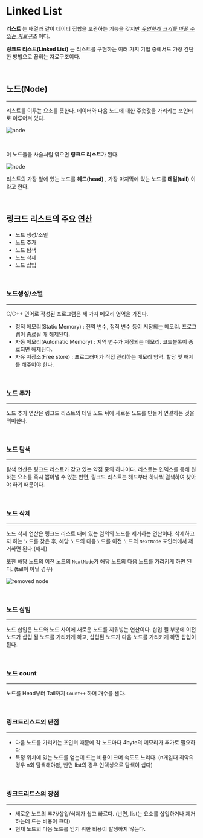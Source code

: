 # Linked List


**리스트** 는 배열과 같이 데이터 집합을 보관하는 기능을 갖지만 *<u>유연하게 크기를 바꿀 수 있는 자료구조</u>* 이다.

**링크드 리스트(Linked List)** 는 리스트를 구현하는 여러 가지 기법 중에서도 가장 간단한 방법으로 꼽히는 자료구조이다.



<br>



## 노드(Node)

---

리스트를 이루는 요소를 뜻한다. 데이터와 다음 노드에 대한 주솟값을 가리키는 포인터로 이루어져 있다.



![node](http://btechsmartclass.com/DS/images/LL%20Node.png)



<br>

이 노드들을 사슬처럼 엮으면 **링크드 리스트**가 된다.

![node](https://qph.fs.quoracdn.net/main-qimg-9c72477fc5e5a40af33662e5f3682178)

리스트의 가장 앞에 있는 노드를 **헤드(head)** , 가장 마지막에 있는 노드를 **테일(tail)** 이라고 한다.



<br>



## 링크드 리스트의 주요 연산

- 노드 생성/소멸
- 노드 추가
- 노드 탐색
- 노드 삭제
- 노드 삽입



<br>



### 노드생성/소멸

---

C/C++ 언어로 작성된 프로그램은 세 가지 메모리 영역을 가진다. 

- 정적 메모리(Static Memory) : 전역 변수, 정적 변수 등이 저장되는 메모리. 프로그램이 종료될 때 해제된다.
- 자동 메모리(Automatic Memory) : 지역 변수가 저장되는 메모리. 코드블록이 종료되면 해제된다.
- 자유 저장소(Free store) : 프로그래머가 직접 관리하는 메모리 영역. 할당 및 해제를 해주어야 한다.



<br>



### 노드 추가

---

노드 추가 연산은 링크드 리스트의 테일 노드 뒤에 새로운 노드를 만들어 연결하는 것을 의미한다.



<br>



### 노드 탐색

---

탐색 연산은 링크드 리스트가 갖고 있는 약점 중의 하나이다. 리스트는 인덱스를 통해 원하는 요소를 즉시 뽑아낼 수 있는 반면, 링크드 리스트는 헤드부터 하나씩 검색하여 찾아야 하기 때문이다. 



<br>



### 노드 삭제 

---

노드 삭제 연산은 링크드 리스트 내에 있는 임의의 노드를 제거하는 연산이다. 삭제하고자 하는 노드를 찾은 후, 해당 노드의 다음노드를 이전 노드의 `NextNode` 포인터에서 제거하면 된다.(해제)

또한 해당 노드의 이전 노드의 `NextNode`가 해당 노드의 다음 노드를 가리키게 하면 된다. (tail이 아닐 경우)

![removed node](https://www.iro.umontreal.ca/~pift1025/bigjava/Ch20/images/removing_first.png)



<br>



### 노드 삽입

---

노드 삽입은 노드와 노드 사이에 새로운 노드를 끼워넣는 연산이다. 삽입 될 부분에 이전 노드가 삽입 될 노드를 가리키게 하고, 삽입된 노드가 다음 노드를 가리키게 하면 삽입이 된다.



<br>



### 노드 count

---

노드를 Head부터 Tail까지 `Count++` 하며 개수를 센다. 


<br>


### 링크드리스트의 단점
---
- 다음 노드를 가리키는 포인터 때문에 각 노드마다 4byte의 메모리가 추가로 필요하다
- 특정 위치에 있는 노드를 얻는데 드는 비용이 크며 속도도 느리다. (n개일때 최악의 경우 n회 탐색해야함, 반면 list의 경우 인덱싱으로 탐색이 쉽다)


<br>


### 링크드리트스의 장점
---
- 새로운 노드의 추가/삽입/삭제가 쉽고 빠르다. (반면, list는 요소를 삽입하거나 제거하는데 드는 비용이 크다)
- 현재 노드의 다음 노드를 얻기 위한 비용이 발생하지 않는다.
